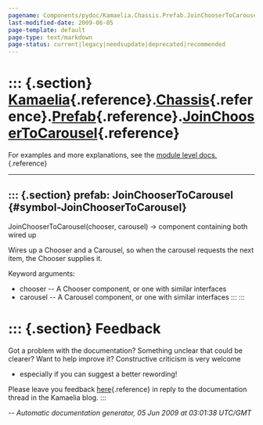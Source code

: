 ```yaml
---
pagename: Components/pydoc/Kamaelia.Chassis.Prefab.JoinChooserToCarousel
last-modified-date: 2009-06-05
page-template: default
page-type: text/markdown
page-status: current|legacy|needsupdate|deprecated|recommended
---
```

::: {.section}
[Kamaelia](/Components/pydoc/Kamaelia.html){.reference}.[Chassis](/Components/pydoc/Kamaelia.Chassis.html){.reference}.[Prefab](/Components/pydoc/Kamaelia.Chassis.Prefab.html){.reference}.[JoinChooserToCarousel](/Components/pydoc/Kamaelia.Chassis.Prefab.JoinChooserToCarousel.html){.reference}
=====================================================================================================================================================================================================================================================================================================

For examples and more explanations, see the [module level
docs.](/Components/pydoc/Kamaelia.Chassis.Prefab.html){.reference}

------------------------------------------------------------------------

::: {.section}
prefab: JoinChooserToCarousel {#symbol-JoinChooserToCarousel}
-----------------------------

JoinChooserToCarousel(chooser, carousel) -\> component containing both
wired up

Wires up a Chooser and a Carousel, so when the carousel requests the
next item, the Chooser supplies it.

Keyword arguments:

-   chooser \-- A Chooser component, or one with similar interfaces
-   carousel \-- A Carousel component, or one with similar interfaces
:::
:::

::: {.section}
Feedback
========

Got a problem with the documentation? Something unclear that could be
clearer? Want to help improve it? Constructive criticism is very welcome
- especially if you can suggest a better rewording!

Please leave you feedback
[here](../../../cgi-bin/blog/blog.cgi?rm=viewpost&nodeid=1142023701){.reference}
in reply to the documentation thread in the Kamaelia blog.
:::

*\-- Automatic documentation generator, 05 Jun 2009 at 03:01:38 UTC/GMT*
